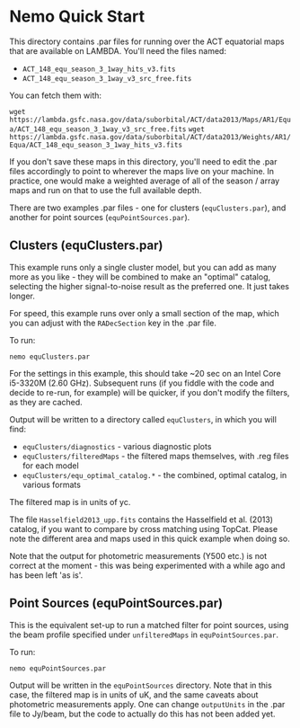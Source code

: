 # Nemo Quick Start

This directory contains .par files for running over the ACT equatorial maps that are available on 
LAMBDA. You'll need the files named:

* `ACT_148_equ_season_3_1way_hits_v3.fits`  
* `ACT_148_equ_season_3_1way_v3_src_free.fits`

You can fetch them with:

`wget https://lambda.gsfc.nasa.gov/data/suborbital/ACT/data2013/Maps/AR1/Equa/ACT_148_equ_season_3_1way_v3_src_free.fits`
`wget https://lambda.gsfc.nasa.gov/data/suborbital/ACT/data2013/Weights/AR1/Equa/ACT_148_equ_season_3_1way_hits_v3.fits`

If you don't save these maps in this directory, you'll need to edit the .par files accordingly to 
point to wherever the maps live on your machine. In practice, one would make a weighted average of
all of the season / array maps and run on that to use the full available depth.

There are two examples .par files - one for clusters (`equClusters.par`), and another for point 
sources (`equPointSources.par`).

## Clusters (equClusters.par)

This example runs only a single cluster model, but you can add as many more as you like - they 
will be combined to make an "optimal" catalog, selecting the higher signal-to-noise result as 
the preferred one. It just takes longer.

For speed, this example runs over only a small section of the map, which you can adjust with the
`RADecSection` key in the .par file.

To run:

```
nemo equClusters.par
```

For the settings in this example, this should take ~20 sec on an Intel Core i5-3320M (2.60 GHz). 
Subsequent runs (if you fiddle with the code and decide to re-run, for example) will be quicker, 
if you don't modify the filters, as they are cached.

Output will be written to a directory called `equClusters`, in which you will find:

* `equClusters/diagnostics`           - various diagnostic plots
* `equClusters/filteredMaps`          - the filtered maps themselves, with .reg files for each model
* `equClusters/equ_optimal_catalog.*` - the combined, optimal catalog, in various formats 

The filtered map is in units of yc.

The file `Hasselfield2013_upp.fits` contains the Hasselfield et al. (2013) catalog, if you want to 
compare by cross matching using TopCat. Please note the different area and maps used in this quick
example when doing so.

Note that the output for photometric measurements (Y500 etc.) is not correct at the moment - this 
was being experimented with a while ago and has been left 'as is'.

## Point Sources (equPointSources.par)

This is the equivalent set-up to run a matched filter for point sources, using the beam profile
specified under `unfilteredMaps` in `equPointSources.par`.

To run:

```
nemo equPointSources.par
```

Output will be written in the `equPointSources` directory. Note that in this case, the filtered map is
in units of uK, and the same caveats about photometric measurements apply. One can change 
`outputUnits` in the .par file to Jy/beam, but the code to actually do this has not been added yet.
